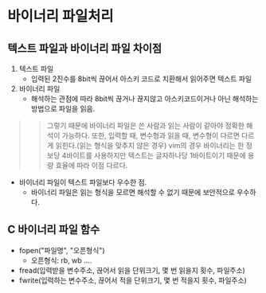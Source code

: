 # 바이너리 파일처리
## 텍스트 파일과 바이너리 파일 차이점
1. 텍스트 파일
   * 입력된 2진수를 8bit씩 끊어서 아스키 코드로 치환해서 읽어주면 텍스트 파일
2. 바이너리 파일
   * 해석하는 관점에 따라 8bit씩 끊거나 끊지않고 아스키코드이거나 아닌 해석하는 방법으로 파일을 읽음.
>> 그렇기 때문에 바이너리 파일은 쓴 사람과 읽는 사람이 같아야 정확한 해석이 가능하다.
>> 또한, 입력할 때, 변수형과 읽을 때, 변수형이 다르면 다르게 읽힌다.(읽는 형식을 맞추지 않은 경우)
>> vim의 경우 바이너리는 한 정보당 4바이트를 사용하지만 텍스트는 글자하나당 1바이트이기 때문에 용량 효율에 따라 이점 다르다.
* 바이너리 파일이 텍스트 파일보다 우수한 점.
  * 바이너리 파일은 읽는 형식을 모르면 해석할 수 없기 때문에 보안적으로 우수하다.


## C 바이너리 파일 함수
* fopen("파일명", "오픈형식")
  * 오픈형식: rb, wb ....
* fread(입력받을 변수주소, 끊어서 읽을 단위크기, 몇 번 읽을지 횟수, 파일주소)
* fwrite(입력하는 변수주소, 끊어서 적을 단위크기, 몇 번 적을지 횟수, 파일주소)